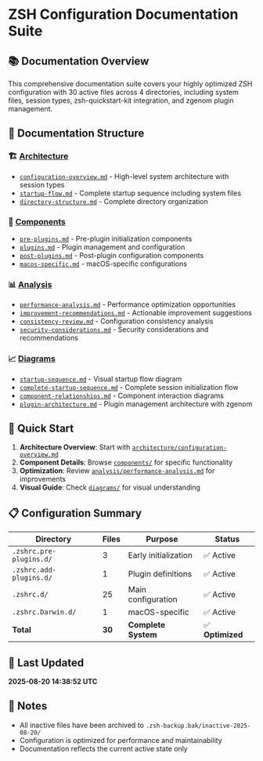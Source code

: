 # ZSH Configuration Documentation Suite

## 📚 Documentation Overview

This comprehensive documentation suite covers your highly optimized ZSH configuration with 30 active files across 4 directories, including system files, session types, zsh-quickstart-kit integration, and zgenom plugin management.

## 📁 Documentation Structure

### 🏗️ [Architecture](./architecture/)
- [`configuration-overview.md`](architecture/configuration-overview.md) - High-level system architecture with session types
- [`startup-flow.md`](architecture/startup-flow.md) - Complete startup sequence including system files
- [`directory-structure.md`](./architecture/directory-structure.md) - Complete directory organization

### 🔧 [Components](./components/)
- [`pre-plugins.md`](./components/pre-plugins.md) - Pre-plugin initialization components
- [`plugins.md`](./components/plugins.md) - Plugin management and configuration
- [`post-plugins.md`](./components/post-plugins.md) - Post-plugin configuration components
- [`macos-specific.md`](./components/macos-specific.md) - macOS-specific configurations

### 📊 [Analysis](./analysis/)
- [`performance-analysis.md`](analysis/performance-analysis.md) - Performance optimization opportunities
- [`improvement-recommendations.md`](analysis/improvement-recommendations.md) - Actionable improvement suggestions  
- [`consistency-review.md`](analysis/consistency-review.md) - Configuration consistency analysis
- [`security-considerations.md`](analysis/security-considerations.md) - Security considerations and recommendations

### 📈 [Diagrams](./diagrams/)
- [`startup-sequence.md`](diagrams/startup-sequence.md) - Visual startup flow diagram
- [`complete-startup-sequence.md`](diagrams/complete-startup-sequence.md) - Complete session initialization flow
- [`component-relationships.md`](./diagrams/component-relationships.md) - Component interaction diagrams
- [`plugin-architecture.md`](diagrams/plugin-architecture.md) - Plugin management architecture with zgenom

## 🚀 Quick Start

1. **Architecture Overview**: Start with [`architecture/configuration-overview.md`](architecture/configuration-overview.md)
2. **Component Details**: Browse [`components/`](./components/) for specific functionality
3. **Optimization**: Review [`analysis/performance-analysis.md`](analysis/performance-analysis.md) for improvements
4. **Visual Guide**: Check [`diagrams/`](./diagrams/) for visual understanding

## 📋 Configuration Summary

| Directory | Files | Purpose | Status |
|-----------|--------|---------|--------|
| `.zshrc.pre-plugins.d/` | 3 | Early initialization | ✅ Active |
| `.zshrc.add-plugins.d/` | 1 | Plugin definitions | ✅ Active |
| `.zshrc.d/` | 25 | Main configuration | ✅ Active |
| `.zshrc.Darwin.d/` | 1 | macOS-specific | ✅ Active |
| **Total** | **30** | **Complete System** | ✅ **Optimized** |

## 🔄 Last Updated
**2025-08-20 14:38:52 UTC**

## 📝 Notes

- All inactive files have been archived to `.zsh-backup.bak/inactive-2025-08-20/`
- Configuration is optimized for performance and maintainability
- Documentation reflects the current active state only
